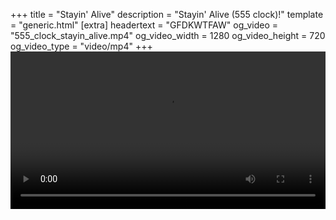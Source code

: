 +++
title = "Stayin' Alive"
description = "Stayin' Alive (555 clock)!"
template = "generic.html"
[extra]
headertext = "GFDKWTFAW"
og_video = "555_clock_stayin_alive.mp4"
og_video_width = 1280
og_video_height = 720
og_video_type = "video/mp4"
+++
<video autoplay controls style="width: 100%;">
    <source src="/media/videos/555_clock_stayin_alive.mp4" type="video/mp4">
</video>
